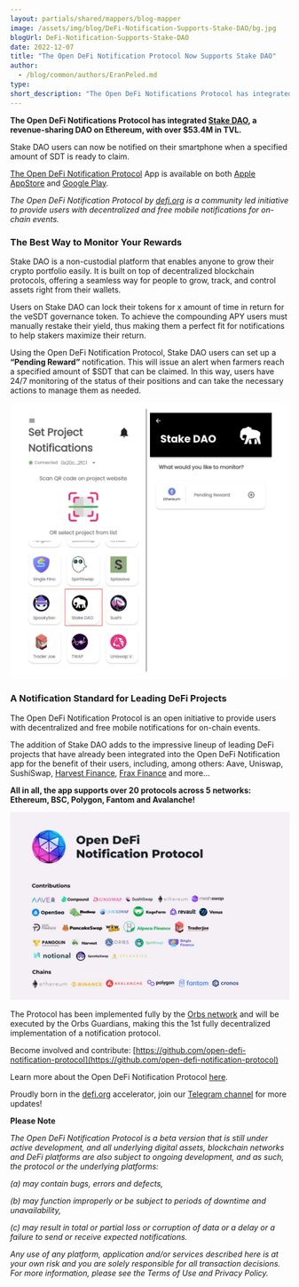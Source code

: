 ```yaml
---
layout: partials/shared/mappers/blog-mapper
image: /assets/img/blog/DeFi-Notification-Supports-Stake-DAO/bg.jpg
blogUrl: DeFi-Notification-Supports-Stake-DAO
date: 2022-12-07
title: "The Open DeFi Notification Protocol Now Supports Stake DAO"
author:
  - /blog/common/authors/EranPeled.md
type:
short_description: "The Open DeFi Notifications Protocol has integrated Stake DAO, a revenue-sharing DAO on Ethereum, with over $53.4M in TVL. Stake DAO users can now be notified on their smartphone when a specified amount of SDT is ready to claim."
---
```


**The Open DeFi Notifications Protocol has integrated [Stake DAO](https://stakedao.org/), a revenue-sharing DAO on Ethereum, with over $53.4M in TVL.** 

Stake DAO users can now be notified on their smartphone when a specified amount of SDT is ready to claim.

[The Open DeFi Notification Protocol](https://defi.org/notifications/) App is available on both [Apple AppStore](https://apps.apple.com/il/app/defi-notifications/id1588243632) and [Google Play](https://play.google.com/store/apps/details?id=com.orbs.openDefiNotificationsApp).

_The Open DeFi Notification Protocol by [defi.org](https://defi.org/) is a community led initiative to provide users with decentralized and free mobile notifications for on-chain events._


### The Best Way to Monitor Your Rewards

Stake DAO is a non-custodial platform that enables anyone to grow their crypto portfolio easily. It is built on top of decentralized blockchain protocols, offering a seamless way for people to grow, track, and control assets right from their wallets.

Users on Stake DAO can lock their tokens for x amount of time in return for the veSDT governance token. To achieve the compounding APY users must manually restake their yield, thus making them a perfect fit for notifications to help stakers maximize their return.

Using the Open DeFi Notification Protocol, Stake DAO users can set up a **“Pending Reward”** notification. This will issue an alert when farmers reach a specified amount of $SDT that can be claimed. In this way, users have 24/7 monitoring of the status of their positions and can take the necessary actions to manage them as needed. 


![App](/assets/img/blog/DeFi-Notification-Supports-Stake-DAO/image3.png)


### A Notification Standard for Leading DeFi Projects

The Open DeFi Notification Protocol is an open initiative to provide users with decentralized and free mobile notifications for on-chain events. 

The addition of Stake DAO adds to the impressive lineup of leading DeFi projects that have already been integrated into the Open DeFi Notification app for the benefit of their users, including, among others: Aave, Uniswap, SushiSwap, [Harvest Finance](https://www.orbs.com/The-Open-DeFi-Notification-Protocol-Now-Supports-Harvest-Finance/), [Frax Finance](https://www.orbs.com/DeFi-Notification-Supports-Frax-Finance/) and more…

**All in all, the app supports over 20 protocols across 5 networks: Ethereum, BSC, Polygon, Fantom and Avalanche!**


![ecosystem](/assets/img/blog/DeFi-Notification-Supports-Stake-DAO/image2.jpg)


<div class='line-separator'> </div>



The Protocol has been implemented fully by the [Orbs network](https://www.orbs.com/) and will be executed by the Orbs Guardians, making this the 1st fully decentralized implementation of a notification protocol.

Become involved and contribute:
[https://github.com/open-defi-notification-protocol](https://github.com/open-defi-notification-protocol)

Learn more about the Open DeFi Notification Protocol [here](https://medium.com/@defiorg/introducing-open-defi-notification-protocol-95a8712a94e0).

Proudly born in the [defi.org](http://defi.org/) accelerator, join our [Telegram channel](https://t.me/defiorg) for more updates!



<div class='line-separator'> </div>


**Please Note**

_The Open DeFi Notification Protocol is a beta version that is still under active development, and all underlying digital assets, blockchain networks and DeFi platforms are also subject to ongoing development, and as such, the protocol or the underlying platforms:_

_(a) may contain bugs, errors and defects,_

_(b) may function improperly or be subject to periods of downtime and unavailability,_

_(c) may result in total or partial loss or corruption of data or a delay or a failure to send or receive expected notifications._

_Any use of any platform, application and/or services described here is at your own risk and you are solely responsible for all transaction decisions. For more information, please see the Terms of Use and Privacy Policy._ 

